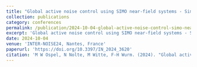 ```yaml
---
title: "Global active noise control using SIMO near-field systems - Simulation and technical implementation"
collection: publications
category: conferences
permalink: /publication/2024-10-04-global-active-noise-control-simo-near-field/
excerpt: 'Global active noise control using SIMO near-field systems - Simulation and technical implementation.'
date: 2024-10-04
venue: 'INTER-NOISE24, Nantes, France'
paperurl: 'https://doi.org/10.3397/IN_2024_3620'
citation: 'M W Ospel, N Nolte, M Witte, F-H Wurm. (2024). "Global active noise control using SIMO near-field systems - Simulation and technical implementation." <i>INTER-NOISE and NOISE-CON Congress and Conference Proceedings, INTER-NOISE24</i>, pp. 5589–5600. Institute of Noise Control Engineering.'
---
```

